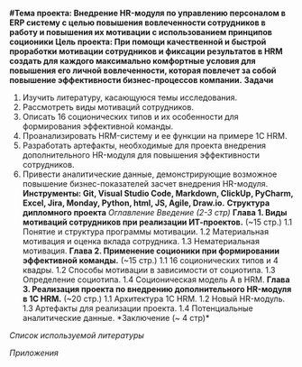 **#Тема проекта: Внедрение HR-модуля по управлению персоналом в ERP систему с целью повышения вовлеченности сотрудников в работу и повышения их мотивации с использованием принципов соционики**
**Цель проекта: При помощи качественной и быстрой проработки мотивации сотрудников и фиксации результатов в HRM создать для каждого максимально комфортные условия для повышения его личной вовлеченности, которая повлечет за собой повышение эффективности бизнес-процессов компании.**
**Задачи**
1. Изучить литературу, касающуюся темы исследования.
2. Рассмотреть виды мотиваций сотрудников.
3. Описать 16 соционических типов и их особенности для формирования эффективной команды.
4. Проанализировать HRM-систему и ее функции на примере 1C HRM.
5. Разработать артефакты, необходимые для проекта внедрения дополнительного HR-модуля для повышения эффективности сотрудников.
6. Привести аналитические данные, демонстрирующие возможное повышение бизнес-показателей засчет внедрения HR-модуля.
**Инструменты: Git, Visual Studio Code, Markdown, ClickUp, PyCharm, Excel, Jira, Monday, Python, html, JS, Agile, Draw.io.**
**Структура дипломного проекта**
*Оглавление*
*Введение (2-3 стр)*
**Глава 1. Виды мотиваций сотрудников при реализации ИТ-проектов.** (~15 стр.)
1.1 Понятие и структура программы мотивации.
1.2 Материальная мотивация и оценка вклада сотрудника.
1.3 Нематериальная мотивация.
**Глава 2. Применение соционики при формировании эффективной команды.** (~15 стр.)
1.1 16 соционических типов и 4 квадры.
1.2 Способы мотивации в зависимости от социотипа.
1.3 Определение социотипа.
1.4 Соционическая модель А в HRM.
**Глава 3. Реализация проекта по внедрению дополнительного HR-модуля в 1C HRM.** (~20 стр.)
1.1 Архитектура 1C HRM.
1.2 Новый HR-модуль.
1.3 Артефакты для реализации проекта.
1.4 Потенциальные аналитические данные.
*Заключение (~ 4 стр)*

*Список используемой литературы*

*Приложения*